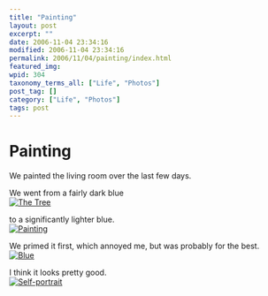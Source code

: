 ```yaml
---
title: "Painting"
layout: post
excerpt: ""
date: 2006-11-04 23:34:16
modified: 2006-11-04 23:34:16
permalink: 2006/11/04/painting/index.html
featured_img: 
wpid: 304
taxonomy_terms_all: ["Life", "Photos"]
post_tag: []
category: ["Life", "Photos"]
tags: post
---
```


# Painting

We painted the living room over the last few days.

We went from a fairly dark blue  
[![The Tree](http://static.flickr.com/39/76420048_996cb3abdb_m.jpg)](http://www.flickr.com/photos/pj/76420048/ "Photo Sharing")

to a significantly lighter blue.  
[![Painting](http://static.flickr.com/112/288191491_6ed42fc52a_m.jpg)](http://www.flickr.com/photos/pj/288191491)

We primed it first, which annoyed me, but was probably for the best.  
[![Blue](http://static.flickr.com/105/288191475_4c4ef3f221_m.jpg)](http://www.flickr.com/photos/pj/288191475)

I think it looks pretty good.  
[![Self-portrait](http://static.flickr.com/121/288608602_4da423aa94_m.jpg)](http://www.flickr.com/photos/pj/288608602)